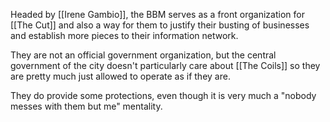 Headed by [[Irene Gambio]], the BBM serves as a front organization for [[The Cut]] and also a way for them to justify their busting of businesses and establish more pieces to their information network.

They are not an official government organization, but the central government of the city doesn't particularly care about [[The Coils]] so they are pretty much just allowed to operate as if they are.

They do provide some protections, even though it is very much a "nobody messes with them but me" mentality.
